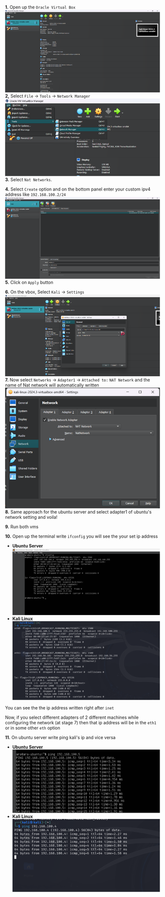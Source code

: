 **1.** Open up the `Oracle Virtual Box`
![alt text](Images/image.png) 
**2,** Select `File` -> `Tools` -> `Network Manager`
![alt text](Images/image-1.png)
**3.** Select `Nat Networks`.

**4.** Select `Create` option and on the bottom panel enter your custom ipv4 address like `192.168.100.2/24`
![alt text](Images/image-2.png)
**5.** Click on `Apply` button

**6.** On the vbox, Select `Kali` -> `Settings`
![alt text](Images/image-3.png)
**7.** Now select `Networks` -> `Adapter1` -> `Attached to:` `NAT Network` and the name of Nat network will automatically written 
![alt text](Images/image-4.png)
**8.** Same approach for the ubuntu server and select adapter1 of ubuntu's network setting and voila!

**9.** Run both vms

**10.** Open up the terminal write `ifconfig` you will see the your set ip address

- **Ubuntu Server**
![alt text](Images/image-5.png)
- **Kali Linux**
![alt text](Images/image-6.png)

You can see the the ip address written right after `inet`

Now, if you select different adapters of 2 different machines while configuring the network (at stage 7) then that ip address will be in the `eth1` or in some other `eth` option

**11.** On ubuntu server write ping kali's ip and vice versa
- **Ubuntu Server**
![alt text](Images/image-7.png)
- **Kali Linux**
![alt text](Images/image-8.png)